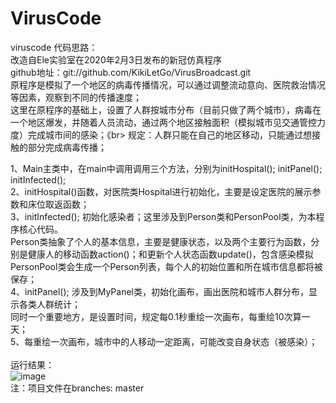 # VirusCode
viruscode
代码思路：<br>
改造自Ele实验室在2020年2月3日发布的新冠仿真程序<br>
github地址：git://github.com/KikiLetGo/VirusBroadcast.git <br>
原程序是模拟了一个地区的病毒传播情况，可以通过调整流动意向、医院救治情况等因素，观察到不同的传播速度；<br>
这里在原程序的基础上，设置了人群按城市分布（目前只做了两个城市），病毒在一个地区爆发，并随着人员流动，通过两个地区接触面积（模拟城市见交通管控力度）完成城市间的感染；《br>
规定：人群只能在自己的地区移动，只能通过想接触的部分完成病毒传播；<br>

1、Main主类中，在main中调用调用三个方法，分别为initHospital(); initPanel(); initInfected();<br>
2、initHospital()函数，对医院类Hospital进行初始化，主要是设定医院的展示参数和床位取返函数；<br>
3、initInfected(); 初始化感染者；这里涉及到Person类和PersonPool类，为本程序核心代码。<br>
     Person类抽象了个人的基本信息，主要是健康状态，以及两个主要行为函数，分别是健康人的移动函数action()；和更新个人状态函数update()，包含感染模拟<br>
     PersonPool类会生成一个Person列表，每个人的初始位置和所在城市信息都将被保存；<br>
4、initPanel(); 涉及到MyPanel类，初始化画布，画出医院和城市人群分布，显示各类人群统计；<br>
     同时一个重要地方，是设置时间，规定每0.1秒重绘一次画布，每重绘10次算一天；<br>
5、每重绘一次画布，城市中的人移动一定距离，可能改变自身状态（被感染）；<br>
<br>
运行结果：<br>
![image](https://user-images.githubusercontent.com/80262489/110530566-94961880-8155-11eb-8f0c-3ddff66a65e2.png)
<br>
注：项目文件在branches: master
